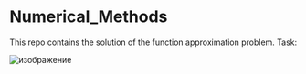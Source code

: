 # Numerical_Methods
This repo contains the solution of the function approximation problem.
Task:

![изображение](https://user-images.githubusercontent.com/97748114/211312800-e98301bc-bc1c-4965-9618-ace7aa84821d.png)
